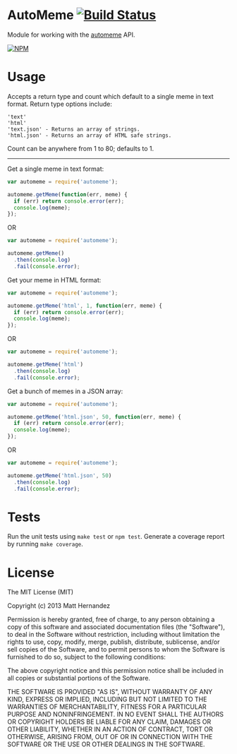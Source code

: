 AutoMeme [![Build Status](https://travis-ci.org/fiveisprime/automeme.png?branch=master)](https://travis-ci.org/fiveisprime/automeme)
========

Module for working with the [automeme](http://api.automeme.net) API.

[![NPM](https://nodei.co/npm/automeme.png)](https://nodei.co/npm/automeme/)

# Usage

Accepts a return type and count which default to a single meme in text format.
Return type options include:

    'text'
    'html'
    'text.json' - Returns an array of strings.
    'html.json' - Returns an array of HTML safe strings.

Count can be anywhere from 1 to 80; defaults to 1.

---

Get a single meme in text format:

```js
var automeme = require('automeme');

automeme.getMeme(function(err, meme) {
  if (err) return console.error(err);
  console.log(meme);
});
```

OR

```js
var automeme = require('automeme');

automeme.getMeme()
  .then(console.log)
  .fail(console.error);
```

Get your meme in HTML format:

```js
var automeme = require('automeme');

automeme.getMeme('html', 1, function(err, meme) {
  if (err) return console.error(err);
  console.log(meme);
});
```

OR

```js
var automeme = require('automeme');

automeme.getMeme('html')
  .then(console.log)
  .fail(console.error);
```

Get a bunch of memes in a JSON array:

```js
var automeme = require('automeme');

automeme.getMeme('html.json', 50, function(err, meme) {
  if (err) return console.error(err);
  console.log(meme);
});
```

OR

```js
var automeme = require('automeme');

automeme.getMeme('html.json', 50)
  .then(console.log)
  .fail(console.error);
```

# Tests

Run the unit tests using `make test` or `npm test`. Generate a coverage report
by running `make coverage`.

# License

The MIT License (MIT)

Copyright (c) 2013 Matt Hernandez

Permission is hereby granted, free of charge, to any person obtaining a copy of
this software and associated documentation files (the "Software"), to deal in
the Software without restriction, including without limitation the rights to
use, copy, modify, merge, publish, distribute, sublicense, and/or sell copies of
the Software, and to permit persons to whom the Software is furnished to do so,
subject to the following conditions:

The above copyright notice and this permission notice shall be included in all
copies or substantial portions of the Software.

THE SOFTWARE IS PROVIDED "AS IS", WITHOUT WARRANTY OF ANY KIND, EXPRESS OR
IMPLIED, INCLUDING BUT NOT LIMITED TO THE WARRANTIES OF MERCHANTABILITY, FITNESS
FOR A PARTICULAR PURPOSE AND NONINFRINGEMENT. IN NO EVENT SHALL THE AUTHORS OR
COPYRIGHT HOLDERS BE LIABLE FOR ANY CLAIM, DAMAGES OR OTHER LIABILITY, WHETHER
IN AN ACTION OF CONTRACT, TORT OR OTHERWISE, ARISING FROM, OUT OF OR IN
CONNECTION WITH THE SOFTWARE OR THE USE OR OTHER DEALINGS IN THE SOFTWARE.

